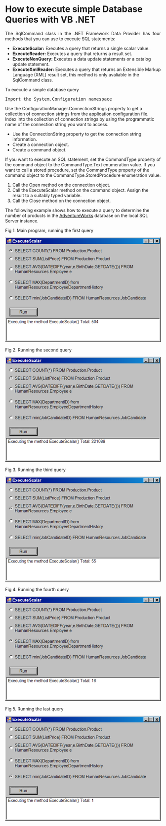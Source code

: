 # How to execute simple Database Queries with VB .NET

<p align="justify">
The SqlCommand class in the .NET Framework Data Provider has four methods that you can use to execute SQL statements:
</p>
<p>
<ul>
<li><b>ExecuteScalar:</b> Executes a query that returns a single scalar value.</li>
<li><b>ExecuteReader:</b> Executes a query that returns a result set.</li>
<li><b>ExecuteNonQuery:</b> Executes a data update statements or a catalog update statement.</li>
<li><b>ExecuteXmlReader:</b> Executes a query that returns an Extensible Markup Language (XML) result set, this method is only avaliable in the SqlCommand class.</li>
</ul>
</p>
<p>
To execute a simple database query
</p>
<pre>
Import the System.Configuration namespace
</pre>
<p>
Use the ConfigurationManager.ConnectionStrings property to get a collection of connection strings from the application configuration file.
Index into the collection of connection strings by using the programmatic name of the connection string you want to access.
</p>
<p>
<ul>
<li>Use the ConnectionString property to get the connection string information.</li>
<li>Create a connection object.</li>
<li>Create a command object.</li>
</ul>
</p>
<p>
If you want to execute an SQL statement, set the CommandType property of the command object to the CommandType.Text enumeration value. If you want to call a stored procedure, set the CommandType property of the command object to the CommandType.StoredProcedure enumeration value.
<ol>
<li>Call the Open method on the connection object.</li>
<li>Call the ExecuteScalar method on the command object. Assign the result to a suitably typed variable.</li>
<li>Call the Close method on the connection object.</li>
</ol>
The following example shows how to execute a query to determine the number of products in the <a href="https://learn.microsoft.com/en-us/sql/samples/adventureworks-install-configure?view=sql-server-ver16&tabs=ssms">AdventureWorks</a> database on the local SQL Server instance.
</p>
Fig 1. Main program, running the first query
<p>
<div>
<img src="images/fig1.png">
</div>
</p>
Fig 2. Running the second query
<p>
<div>
<img src="images/fig2.png">
</div>
</p>
Fig 3. Running the third query
<p>
<div>
<img src="images/fig3.png">
</div>
</p>
Fig 4. Running the fourth query
<p>
<div>
<img src="images/fig4.png">
</div>
</p>
Fig 5. Running the last query
<p>
<div>
<img src="images/fig5.png">
</div>
</p>
